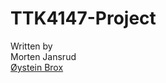 # TTK4147-Project
Written by </br>
Morten Jansrud </br>
[Øystein Brox](https://github.com/brox27) </br>

